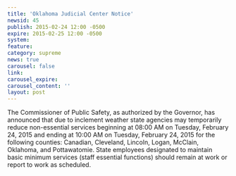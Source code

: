 ```yaml
---
title: 'Oklahoma Judicial Center Notice'
newsid: 45
publish: 2015-02-24 12:00 -0500
expire: 2015-02-25 12:00 -0500
system: 
feature: 
category: supreme
news: true
carousel: false
link: 
carousel_expire: 
carousel_content: ''
layout: post
---
```

<p>The Commissioner of Public Safety, as authorized by the Governor, has announced that due to inclement weather state agencies may temporarily reduce non-essential services beginning at 08:00 AM on Tuesday, February 24, 2015 and ending at 10:00 AM on Tuesday, February 24, 2015 for the following counties: Canadian, Cleveland, Lincoln, Logan, McClain, Oklahoma, and Pottawatomie. State employees designated to maintain basic minimum services (staff essential functions) should remain at work or report to work as scheduled.</p> 
